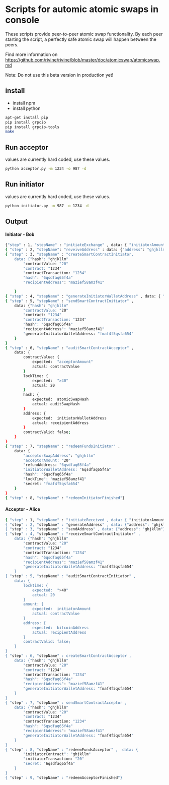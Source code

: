 # Scripts for automic atomic swaps in console

These scripts provide peer-to-peer atomic swap functionality. By each peer starting the script, a perfectly safe atomic swap will happen between the peers.

Find more information on https://github.com/rivine/rivine/blob/master/doc/atomicswap/atomicswap.md

Note: Do not use this beta version in production yet!
## install
- install npm
- install python


```sh
apt-get install pip
pip install grpcio
pip install grpcio-tools
make
```

## Run acceptor

values are currently hard coded, use these values. 

```sh
python acceptor.py -m 1234 -o 987 -d
```

## Run initiator

values are currently hard coded, use these values. 

```sh
python initiator.py -m 987 -o 1234 -d
```

## Output

#### Initiator - Bob

```sh
{"step" : 1, "stepName" : "initiateExchange" , data: { "initiatorAmount" : "8", acceptorAmount: 10 }}
{ "step" : 2, "stepName": "reveiveAddress" : data: {"address": "ghjkllm"}
{ "step" : 3, "stepName" : "createSmartContractInitiator,
	data: {"hash": "ghjkllm"
		"contractValue: "20"
		"contract: "1234"
		"contractTransaction: "1234"
		"hash": "6qsdfaq65f4a"
		"recipientAddress": "mazief58amzf41"

	}
{ "step" : 4, "stepName" : "generateInitiatorWalletAddress" , data: { "address": "sefzqfzara5142q63z5f4"}}
{ "step" : 5, "stepName" : "sendSmartContractInitiator" ,
	data: {"hash": "ghjkllm"
		"contractValue: "20"
		"contract: "1234"
		"contractTransaction: "1234"
		"hash": "6qsdfaq65f4a"
		"recipientAddress": "mazief58amzf41"
		"generateInitiatorWalletAddress: "fmaf4f5qsfa654"
	}
}
{ "step" : 6, "stepName" : "auditSmartContractAcceptor" ,
	data: { 
		contractValue: {
			expected:  "acceptorAmount"
			actual: contractValue
		}
		lockTime: {
			expected:  ">40"
			actual: 20
		}	
		hash: {
			expected:  atomicSwapHash
			actual: auditSwapHash
		}
		address: {
			expected:  initiatorWalletAddress
			actual: receipientAddress
		}
		contractValid: false;
	}
}
{ "step" : 7, "stepName" : "redeemFundsInitiator" ,	
	data: {
		"acceptorSwapAddress": "ghjkllm"
		"acceptorAmount: "20"
		"refundAddress: "6qsdfaq65f4a"
		"initiatorWalletAddress: "6qsdfaq65f4a"
		"hash": "6qsdfaq65f4a"
		"lockTime": "mazief58amzf41"
		"secret: "fmaf4f5qsfa654"
	}
}
{ "step" : 8, "stepName" : "redeemInitiatorFinished"}
```

#### Acceptor - Alice

```sh
{ "step" : 1, "stepName" : "initiateReceived , data: { "initiatorAmount" : "8", acceptorAmount: 10 }}
{ "step" : 2, "stepName" : "generateAddress" , data: {"address": "ghjkllm"}}
{ "step" : 3, "stepName" : "sendAddress" , data: {"address": "ghjkllm"}}
{ "step" : 4, "stepName" : "receiveSmartContractInitiator" , 	
	data: {"hash": "ghjkllm"
		"contractValue: "20"
		"contract: "1234"
		"contractTransaction: "1234"
		"hash": "6qsdfaq65f4a"
		"recipientAddress": "mazief58amzf41"
		"generateInitiatorWalletAddress: "fmaf4f5qsfa654"
	}
{ "step" : 5, "stepName" : "auditSmartContractInitiator" , 
	data: {
		locktime: {
			expected:  ">40"
			actual: 20
		}	
		amount: {
			expected:  initiatorAmount
			actual: contractValue
		}
		address: {
			expected:  bitcoinAddress
			actual: recipientAddress
		}
		contractValid: false;
	}
}
{ "step" : 6, "stepName" : createSmartContractAcceptor , 
	data: {"hash": "ghjkllm"
		"contractValue: "20"
		"contract: "1234"
		"contractTransaction: "1234"
		"hash": "6qsdfaq65f4a"
		"recipientAddress": "mazief58amzf41"
		"generateInitiatorWalletAddress: "fmaf4f5qsfa654"
	}
}
{ "step" : 7, "stepName" : sendSmartContractAcceptor , 
	data: {"hash": "ghjkllm"
		"contractValue: "20"
		"contract: "1234"
		"contractTransaction: "1234"
		"hash": "6qsdfaq65f4a"
		"recipientAddress": "mazief58amzf41"
		"generateInitiatorWalletAddress: "fmaf4f5qsfa654"
	}
}
{ "step" : 8, "stepName" : "redeemFundsAcceptor" ,	data: {
		"initiatorContract": "ghjkllm"
		"initiatorTransaction: "20"
		"secret: "6qsdfaq65f4a"
	}
}
{ "step" : 9, "stepName" : "redeemAcceptorFinished"}
```
